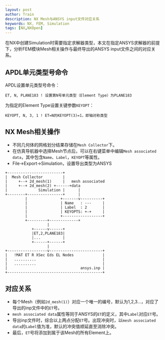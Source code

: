 ```yaml
---
layout: post
author: Train
description: NX Mesh与ANSYS input文件对应关系
keywords: NX, FEM, Simulation
tags: [NX,NXOpen]
---
```


在NX中创建Simulation时需要指定求解器类型，本文在指定ANSYS求解器的前提下，分析FEM模块Mesh相关操作与最终导出的ANSYS input文件之间的对应关系。

## APDL单元类型号命令

APDL设置单元类型号命令：

```
ET, N, PLANE183 ! 设置第N号单元类型（Element Type）为PLANE183
```

为指定的Element Type设置关键参数`KEYOPT`：

```
KEYOPT, N, 3, 1 ! ET=N的KEYOPT(3)=1，即轴对称类型
```

## NX Mesh相关操作

- 不同几何体的网格划分结果存储在`Mesh Collector`下。
- 在仿真导航器中选择Mesh节点后，可以在右键菜单中编辑`Mesh associated data`，其中包含`Name`、`Label`，`KEYOPT`等属性。
- File->Export->Simulation，设置导出类型为ANSYS

```
+-------------------------+
|  Mesh Collector         |
|     +--+ 2d_mesh(1)     |   mesh associated
|     +--+ 2d_mesh(2) +------+data
|              Simulation |      |
+--------+----------------+      |
         |               +-------v----------+
         |               | Name   : ---     |
         |               | Label  : 2       |
         |               | KEYOPTS: +-+     |
         |               +------------------+
         +---------+-------------+
                   |
            +------v------+
            |ET,2,PLANE183|
            |...          |
            +------+------+
                   |
+------------------v------------------------+
|   !MAT ET R XSec Eds EL Nodes             |
|   ..........                              |
|   ..........                              |
|                                 ansys.inp |
+-------------------------------------------+
```

## 对应关系

- 每个Mesh（例如`2d_mesh(1)`）对应一个唯一的编号，默认为1,2,3...，对应了导出的inp文件中的`ET`号。
- `mesh associated data`属性等同于ANSYS的`ET`的定义，其中`Label`对应`ET`号。
- 导出inp文件时，综合以上两点分配`ET`号。出现冲突时，以`mesh associated data`的`Label`值为准，默认的冲突值顺延直至消除冲突。
- 最后，`ET`号将添加到属于该Mesh的所有Element上。